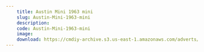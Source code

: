 ```yaml
---
    title: Austin Mini 1963 mini
    slug: Austin-Mini-1963-mini
    description:
    code: Austin-Mini-1963-mini
    image:
    download: https://cmdiy-archive.s3.us-east-1.amazonaws.com/adverts/documents/Austin+Mini+1963+mini.pdf
---
```

<!-- Content of the page -->

##
        